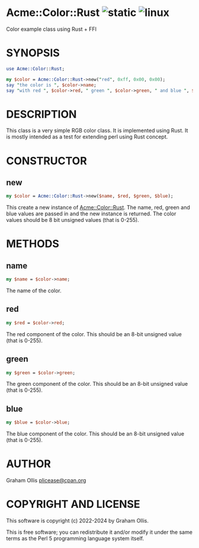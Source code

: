 # Acme::Color::Rust ![static](https://github.com/PerlFFI/Acme-Color-Rust/workflows/static/badge.svg) ![linux](https://github.com/PerlFFI/Acme-Color-Rust/workflows/linux/badge.svg)

Color example class using Rust + FFI

# SYNOPSIS

```perl
use Acme::Color::Rust;

my $color = Acme::Color::Rust->new("red", 0xff, 0x00, 0x00);
say "the color is ", $color->name;
say "with red ", $color->red, " green ", $color->green, " and blue ", $color->blue;
```

# DESCRIPTION

This class is a very simple RGB color class.  It is implemented using Rust.  It is 
mostly intended as a test for extending perl using Rust concept.

# CONSTRUCTOR

## new

```perl
my $color = Acme::Color::Rust->new($name, $red, $green, $blue);
```

This create a new instance of [Acme::Color::Rust](https://metacpan.org/pod/Acme::Color::Rust).  The name, red, green and blue 
values are passed in and the new instance is returned.  The color values should be 8
bit unsigned values (that is 0-255).

# METHODS

## name

```perl
my $name = $color->name;
```

The name of the color.

## red

```perl
my $red = $color->red;
```

The red component of the color.  This should be an 8-bit unsigned value (that is 0-255).

## green

```perl
my $green = $color->green;
```

The green component of the color.  This should be an 8-bit unsigned value (that is 0-255).

## blue

```perl
my $blue = $color->blue;
```

The blue component of the color.  This should be an 8-bit unsigned value (that is 0-255).

# AUTHOR

Graham Ollis <plicease@cpan.org>

# COPYRIGHT AND LICENSE

This software is copyright (c) 2022-2024 by Graham Ollis.

This is free software; you can redistribute it and/or modify it under
the same terms as the Perl 5 programming language system itself.
